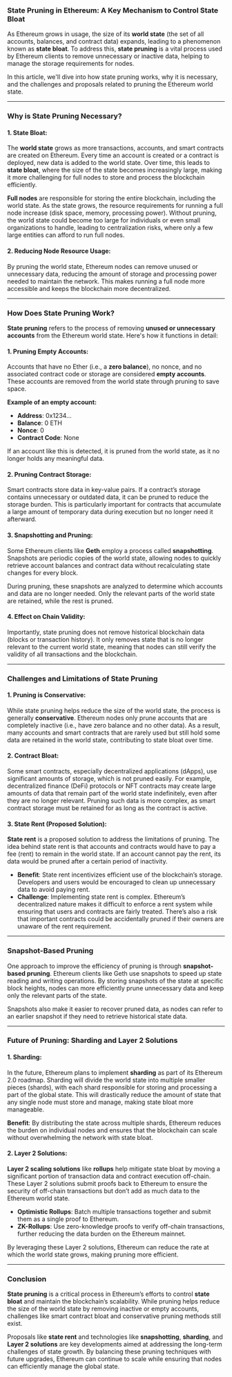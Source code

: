 
### State Pruning in Ethereum: A Key Mechanism to Control State Bloat

As Ethereum grows in usage, the size of its **world state** (the set of all accounts, balances, and contract data) expands, leading to a phenomenon known as **state bloat**. To address this, **state pruning** is a vital process used by Ethereum clients to remove unnecessary or inactive data, helping to manage the storage requirements for nodes.

In this article, we'll dive into how state pruning works, why it is necessary, and the challenges and proposals related to pruning the Ethereum world state.

---

### Why is State Pruning Necessary?

#### 1. **State Bloat**:
   The **world state** grows as more transactions, accounts, and smart contracts are created on Ethereum. Every time an account is created or a contract is deployed, new data is added to the world state. Over time, this leads to **state bloat**, where the size of the state becomes increasingly large, making it more challenging for full nodes to store and process the blockchain efficiently.

   **Full nodes** are responsible for storing the entire blockchain, including the world state. As the state grows, the resource requirements for running a full node increase (disk space, memory, processing power). Without pruning, the world state could become too large for individuals or even small organizations to handle, leading to centralization risks, where only a few large entities can afford to run full nodes.

#### 2. **Reducing Node Resource Usage**:
   By pruning the world state, Ethereum nodes can remove unused or unnecessary data, reducing the amount of storage and processing power needed to maintain the network. This makes running a full node more accessible and keeps the blockchain more decentralized.

---

### How Does State Pruning Work?

**State pruning** refers to the process of removing **unused or unnecessary accounts** from the Ethereum world state. Here's how it functions in detail:

#### 1. **Pruning Empty Accounts**:
   Accounts that have no Ether (i.e., a **zero balance**), no nonce, and no associated contract code or storage are considered **empty accounts**. These accounts are removed from the world state through pruning to save space.

   **Example of an empty account:**
   - **Address**: 0x1234...
   - **Balance**: 0 ETH
   - **Nonce**: 0
   - **Contract Code**: None

   If an account like this is detected, it is pruned from the world state, as it no longer holds any meaningful data.

#### 2. **Pruning Contract Storage**:
   Smart contracts store data in key-value pairs. If a contract’s storage contains unnecessary or outdated data, it can be pruned to reduce the storage burden. This is particularly important for contracts that accumulate a large amount of temporary data during execution but no longer need it afterward.

#### 3. **Snapshotting and Pruning**:
   Some Ethereum clients like **Geth** employ a process called **snapshotting**. Snapshots are periodic copies of the world state, allowing nodes to quickly retrieve account balances and contract data without recalculating state changes for every block.

   During pruning, these snapshots are analyzed to determine which accounts and data are no longer needed. Only the relevant parts of the world state are retained, while the rest is pruned.

#### 4. **Effect on Chain Validity**:
   Importantly, state pruning does not remove historical blockchain data (blocks or transaction history). It only removes state that is no longer relevant to the current world state, meaning that nodes can still verify the validity of all transactions and the blockchain.

---

### Challenges and Limitations of State Pruning

#### 1. **Pruning is Conservative**:
   While state pruning helps reduce the size of the world state, the process is generally **conservative**. Ethereum nodes only prune accounts that are completely inactive (i.e., have zero balance and no other data). As a result, many accounts and smart contracts that are rarely used but still hold some data are retained in the world state, contributing to state bloat over time.

#### 2. **Contract Bloat**:
   Some smart contracts, especially decentralized applications (dApps), use significant amounts of storage, which is not pruned easily. For example, decentralized finance (DeFi) protocols or NFT contracts may create large amounts of data that remain part of the world state indefinitely, even after they are no longer relevant. Pruning such data is more complex, as smart contract storage must be retained for as long as the contract is active.

#### 3. **State Rent (Proposed Solution)**:
   **State rent** is a proposed solution to address the limitations of pruning. The idea behind state rent is that accounts and contracts would have to pay a fee (rent) to remain in the world state. If an account cannot pay the rent, its data would be pruned after a certain period of inactivity.

   - **Benefit**: State rent incentivizes efficient use of the blockchain’s storage. Developers and users would be encouraged to clean up unnecessary data to avoid paying rent.
   - **Challenge**: Implementing state rent is complex. Ethereum’s decentralized nature makes it difficult to enforce a rent system while ensuring that users and contracts are fairly treated. There’s also a risk that important contracts could be accidentally pruned if their owners are unaware of the rent requirement.

---

### Snapshot-Based Pruning

One approach to improve the efficiency of pruning is through **snapshot-based pruning**. Ethereum clients like Geth use snapshots to speed up state reading and writing operations. By storing snapshots of the state at specific block heights, nodes can more efficiently prune unnecessary data and keep only the relevant parts of the state.

Snapshots also make it easier to recover pruned data, as nodes can refer to an earlier snapshot if they need to retrieve historical state data.

---

### Future of Pruning: Sharding and Layer 2 Solutions

#### 1. **Sharding**:
   In the future, Ethereum plans to implement **sharding** as part of its Ethereum 2.0 roadmap. Sharding will divide the world state into multiple smaller pieces (shards), with each shard responsible for storing and processing a part of the global state. This will drastically reduce the amount of state that any single node must store and manage, making state bloat more manageable.

   **Benefit**: By distributing the state across multiple shards, Ethereum reduces the burden on individual nodes and ensures that the blockchain can scale without overwhelming the network with state bloat.

#### 2. **Layer 2 Solutions**:
   **Layer 2 scaling solutions** like **rollups** help mitigate state bloat by moving a significant portion of transaction data and contract execution off-chain. These Layer 2 solutions submit proofs back to Ethereum to ensure the security of off-chain transactions but don’t add as much data to the Ethereum world state.

   - **Optimistic Rollups**: Batch multiple transactions together and submit them as a single proof to Ethereum.
   - **ZK-Rollups**: Use zero-knowledge proofs to verify off-chain transactions, further reducing the data burden on the Ethereum mainnet.

By leveraging these Layer 2 solutions, Ethereum can reduce the rate at which the world state grows, making pruning more efficient.

---

### Conclusion

**State pruning** is a critical process in Ethereum’s efforts to control **state bloat** and maintain the blockchain’s scalability. While pruning helps reduce the size of the world state by removing inactive or empty accounts, challenges like smart contract bloat and conservative pruning methods still exist.

Proposals like **state rent** and technologies like **snapshotting**, **sharding**, and **Layer 2 solutions** are key developments aimed at addressing the long-term challenges of state growth. By balancing these pruning techniques with future upgrades, Ethereum can continue to scale while ensuring that nodes can efficiently manage the global state.
